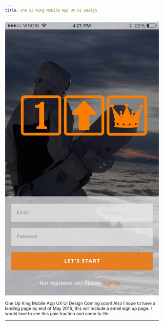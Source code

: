 ```yaml
---
title: One Up King Mobile App UX UI Design
---
```



![One Up King](assets/img/work/proj-1/img1.png)

One Up King Mobile App UX UI Design Coming soon!  Also I hope to have a landing page by end of May 2016,  this will include a email sign up page.  I would love to see this gain traction and come to life. 

<hr>
